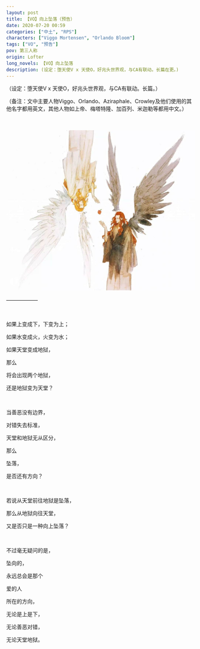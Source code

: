 ```yaml
---
layout: post
title: 【VO】向上坠落（预告）
date: 2020-07-20 00:59
categories: ["中土", "RPS"]
characters: ["Viggo Mortensen", "Orlando Bloom"]
tags: ["VO", "预告"]
pov: 第三人称
origin: Lofter
long_novels: 【VO】向上坠落
description: (设定：堕天使V x 天使O，好兆头世界观，与CA有联动。长篇在更。)
---
```


（设定：堕天使V x 天使O，好兆头世界观，与CA有联动。长篇。）

（备注：文中主要人物Viggo、Orlando、Aziraphale、Crowley及他们使用的其他名字都用英文，其他人物如上帝、梅塔特隆、加百列、米迦勒等都用中文。）

<br><br>
![](https://raw.githubusercontent.com/junesirius/junesirius.github.io/master/assets/images/lofter/2020-07-20-VO-Falling-upwards.jpg)

——————

<br>

如果上变成下，下变为上；

如果水变成火，火变为水；

如果天堂变成地狱，

那么

将会出现两个地狱，

还是地狱变为天堂？

<br>

当善恶没有边界，

对错失去标准，

天堂和地狱无从区分，

那么

坠落，

是否还有方向？

<br>

若说从天堂前往地狱是坠落，

那么从地狱向往天堂，

又是否只是一种向上坠落？

<br>

不过毫无疑问的是，

坠向的，

永远总会是那个

爱的人

所在的方向，

无论是上是下，

无论善恶对错，

无论天堂地狱。

